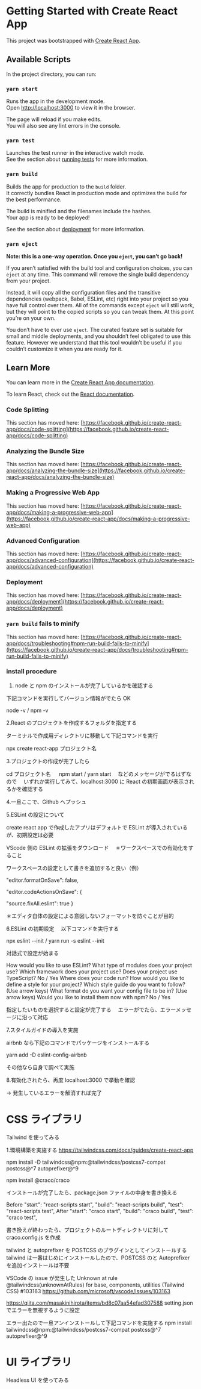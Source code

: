 # Getting Started with Create React App

This project was bootstrapped with [Create React App](https://github.com/facebook/create-react-app).

## Available Scripts

In the project directory, you can run:

### `yarn start`

Runs the app in the development mode.\
Open [http://localhost:3000](http://localhost:3000) to view it in the browser.

The page will reload if you make edits.\
You will also see any lint errors in the console.

### `yarn test`

Launches the test runner in the interactive watch mode.\
See the section about [running tests](https://facebook.github.io/create-react-app/docs/running-tests) for more information.

### `yarn build`

Builds the app for production to the `build` folder.\
It correctly bundles React in production mode and optimizes the build for the best performance.

The build is minified and the filenames include the hashes.\
Your app is ready to be deployed!

See the section about [deployment](https://facebook.github.io/create-react-app/docs/deployment) for more information.

### `yarn eject`

**Note: this is a one-way operation. Once you `eject`, you can’t go back!**

If you aren’t satisfied with the build tool and configuration choices, you can `eject` at any time. This command will remove the single build dependency from your project.

Instead, it will copy all the configuration files and the transitive dependencies (webpack, Babel, ESLint, etc) right into your project so you have full control over them. All of the commands except `eject` will still work, but they will point to the copied scripts so you can tweak them. At this point you’re on your own.

You don’t have to ever use `eject`. The curated feature set is suitable for small and middle deployments, and you shouldn’t feel obligated to use this feature. However we understand that this tool wouldn’t be useful if you couldn’t customize it when you are ready for it.

## Learn More

You can learn more in the [Create React App documentation](https://facebook.github.io/create-react-app/docs/getting-started).

To learn React, check out the [React documentation](https://reactjs.org/).

### Code Splitting

This section has moved here: [https://facebook.github.io/create-react-app/docs/code-splitting](https://facebook.github.io/create-react-app/docs/code-splitting)

### Analyzing the Bundle Size

This section has moved here: [https://facebook.github.io/create-react-app/docs/analyzing-the-bundle-size](https://facebook.github.io/create-react-app/docs/analyzing-the-bundle-size)

### Making a Progressive Web App

This section has moved here: [https://facebook.github.io/create-react-app/docs/making-a-progressive-web-app](https://facebook.github.io/create-react-app/docs/making-a-progressive-web-app)

### Advanced Configuration

This section has moved here: [https://facebook.github.io/create-react-app/docs/advanced-configuration](https://facebook.github.io/create-react-app/docs/advanced-configuration)

### Deployment

This section has moved here: [https://facebook.github.io/create-react-app/docs/deployment](https://facebook.github.io/create-react-app/docs/deployment)

### `yarn build` fails to minify

This section has moved here: [https://facebook.github.io/create-react-app/docs/troubleshooting#npm-run-build-fails-to-minify](https://facebook.github.io/create-react-app/docs/troubleshooting#npm-run-build-fails-to-minify)

### install procedure

1. node と npm のインストールが完了しているかを確認する

下記コマンドを実行してバージョン情報がでたら OK

node -v / npm -v

2.React のプロジェクトを作成するフォルダを指定する

ターミナルで作成用ディレクトリに移動して下記コマンドを実行

npx create react-app プロジェクト名

3.プロジェクトの作成が完了したら

cd プロジェクト名
　 npm start / yarn start 　などのメッセージがでるはずなので
　いずれか実行してみて、localhost:3000 に React の初期画面が表示されるかを確認する

4.一旦ここで、Github へプッシュ

5.ESLint の設定について

create react app で作成したアプリはデフォルトで ESLint が導入されているが、初期設定は必要

VScode 側の ESLint の拡張をダウンロード
　＊ワークスペースでの有効化をすること

ワークスペースの設定として書きを追加すると良い（例）

"editor.formatOnSave": false,

"editor.codeActionsOnSave": {

"source.fixAll.eslint": true
}

＊エディタ自体の設定による意図しないフォーマットを防ぐことが目的

6.ESLint の初期設定
　以下コマンドを実行する

npx eslint --init / yarn run -s eslint --init

対話式で設定が始まる

How would you like to use ESLint?
What type of modules does your project use?
Which framework does your project use?
Does your project use TypeScript? No / Yes
Where does your code run?
How would you like to define a style for your project?
Which style guide do you want to follow? (Use arrow keys)
What format do you want your config file to be in? (Use arrow keys)
Would you like to install them now with npm? No / Yes

指定したいものを選択すると設定が完了する
　エラーがでたら、エラーメッセージに沿って対応

7.スタイルガイドの導入を実施

airbnb なら下記のコマンドでパッケージをインストールする

yarn add -D eslint-config-airbnb

その他なら自身で調べて実施

8.有効化されたら、再度 localhost:3000 で挙動を確認

→ 発生しているエラーを解消すれば完了

# CSS ライブラリ

Tailwind を使ってみる

1.環境構築を実施する
https://tailwindcss.com/docs/guides/create-react-app

npm install -D tailwindcss@npm:@tailwindcss/postcss7-compat postcss@^7 autoprefixer@^9

npm install @craco/craco

インストールが完了したら、package.json ファイルの中身を書き換える

Before
"start": "react-scripts start",
"build": "react-scripts build",
"test": "react-scripts test",
After
"start": "craco start",
"build": "craco build",
"test": "craco test",

書き換えが終わったら、プロジェクトのルートディレクトリに対して craco.config.js を作成

tailwind と autoprefixer を POSTCSS のプラグインとしてインストールする
tailwind は一番はじめにインストールしたので、POSTCSS のと Autoprefixer を追加インストールは不要

VSCode の issue が発生した
Unknown at rule @tailwindcss(unknownAtRules) for base, components, utilities (Tailwind CSS) #103163
https://github.com/microsoft/vscode/issues/103163

https://qiita.com/masakinihirota/items/bd8c07aa54efad307588
setting.json でエラーを無視するように設定

エラー出たので一旦アンインストールして下記コマンドを実施する
npm install tailwindcss@npm:@tailwindcss/postcss7-compat postcss@^7 autoprefixer@^9

# UI ライブラリ

Headless UI を使ってみる
